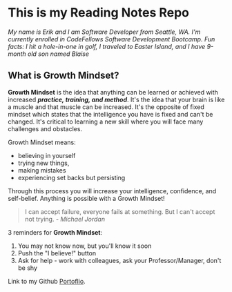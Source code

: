 # This is my Reading Notes Repo

_My name is Erik and I am Software Developer from Seattle, WA. I'm currently enrolled in CodeFellows Software Development Bootcamp. Fun facts: I hit a hole-in-one in golf, I traveled to Easter Island, and I have 9-month old son named Blaise_

## What is **Growth Mindset**?

**Growth Mindset** is the idea that anything can be learned or achieved with increased **_practice, training, and method_**. It's the idea that your brain is like a muscle and that muscle can be increased. It's the opposite of fixed mindset which states that the intelligence you have is fixed and can't be changed. It's critical to learning a new skill where you will face many challenges and obstacles. 

Growth Mindset means: 

- believing in yourself 
- trying new things, 
- making mistakes 
- experiencing set backs but persisting  

Through this process you will increase your intelligence, confidence, and self-belief. Anything is possible with a Growth Mindset!

>I can accept failure, everyone fails at something. But I can't accept not trying. - _Michael Jordan_

3 reminders for **Growth Mindset**:

1. You may not know now, but you'll know it soon
2. Push the "I believe!" button
3. Ask for help - work with colleagues, ask your Professor/Manager, don't be shy

Link to my Github [Portoflio](https://github.com/emdodd27/).
